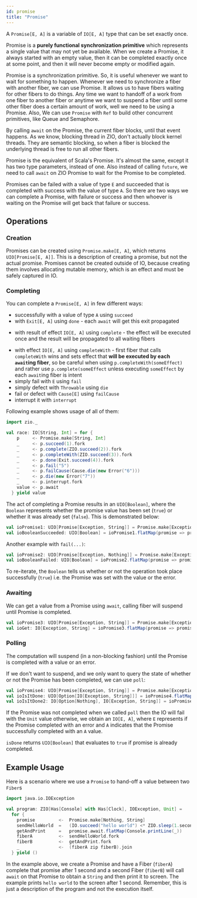 ```yaml
---
id: promise
title: "Promise"
---
```


A `Promise[E, A]` is a variable of `IO[E, A]` type that can be set exactly once.

Promise is a **purely functional synchronization primitive** which represents a single value that may not yet be available. When we create a Promise, it always started with an empty value, then it can be completed exactly once at some point, and then it will never become empty or modified again.

Promise is a synchronization primitive. So, it is useful whenever we want to wait for something to happen. Whenever we need to synchronize a fiber with another fiber, we can use Promise. It allows us to have fibers waiting for other fibers to do things. Any time we want to handoff of a work from one fiber to another fiber or anytime we want to suspend a fiber until some other fiber does a certain amount of work, well we need to be using a Promise. Also, We can use `Promise` with `Ref` to build other concurrent primitives, like Queue and Semaphore. 

By calling `await` on the Promise, the current fiber blocks, until that event happens. As we know, blocking thread in ZIO, don't actually block kernel threads. They are semantic blocking, so when a fiber is blocked the underlying thread is free to run all other fibers.

Promise is the equivalent of Scala's Promise. It's almost the same, except it has two type parameters, instead of one. Also instead of calling `future`, we need to call `await` on ZIO Promise to wait for the Promise to be completed.

Promises can be failed with a value of type `E` and succeeded that is completed with success with the value of type `A`. So there are two ways we can complete a Promise, with failure or success and then whoever is waiting on the Promise will get back that failure or success. 


## Operations

### Creation

Promises can be created using `Promise.make[E, A]`, which returns `UIO[Promise[E, A]]`. This is a description of creating a promise, but not the actual promise. Promises cannot be created outside of IO, because creating them involves allocating mutable memory, which is an effect and must be safely captured in IO.

### Completing

You can complete a `Promise[E, A]` in few different ways:
* successfully with a value of type `A` using `succeed`
* with `Exit[E, A]` using `done` - each `await` will get this exit propagated
+ with result of effect `IO[E, A]` using `complete` - the effect will be executed once and the result will be propagated to all waiting fibers
* with effect `IO[E, A]` using `completeWith` - first fiber that calls `completeWith` wins and sets effect that **will be executed by each `await`ing fiber**, so be careful when using `p.completeWith(someEffect)` and rather use `p.complete(someEffect` unless executing `someEffect` by each `await`ing fiber is intent
* simply fail with `E` using `fail`
* simply defect with `Throwable` using `die`
* fail or defect with `Cause[E]` using `failCause`
* interrupt it with `interrupt`

Following example shows usage of all of them:
```scala mdoc:silent
import zio._

val race: IO[String, Int] = for {
    p     <- Promise.make[String, Int]
    _     <- p.succeed(1).fork
    _     <- p.complete(ZIO.succeed(2)).fork
    _     <- p.completeWith(ZIO.succeed(3)).fork
    _     <- p.done(Exit.succeed(4)).fork
    _     <- p.fail("5")
    _     <- p.failCause(Cause.die(new Error("6")))
    _     <- p.die(new Error("7"))
    _     <- p.interrupt.fork
    value <- p.await
  } yield value
```

The act of completing a Promise results in an `UIO[Boolean]`, where the `Boolean` represents whether the promise value has been set (`true`) or whether it was already set (`false`). This is demonstrated below:

```scala mdoc:silent
val ioPromise1: UIO[Promise[Exception, String]] = Promise.make[Exception, String]
val ioBooleanSucceeded: UIO[Boolean] = ioPromise1.flatMap(promise => promise.succeed("I'm done"))
```

Another example with `fail(...)`:

```scala mdoc:silent
val ioPromise2: UIO[Promise[Exception, Nothing]] = Promise.make[Exception, Nothing]
val ioBooleanFailed: UIO[Boolean] = ioPromise2.flatMap(promise => promise.fail(new Exception("boom")))
```

To re-iterate, the `Boolean` tells us whether or not the operation took place successfully (`true`) i.e. the Promise
was set with the value or the error.

### Awaiting
We can get a value from a Promise using `await`, calling fiber will suspend until Promise is completed.

```scala mdoc:silent
val ioPromise3: UIO[Promise[Exception, String]] = Promise.make[Exception, String]
val ioGet: IO[Exception, String] = ioPromise3.flatMap(promise => promise.await)
```

### Polling
The computation will suspend (in a non-blocking fashion) until the Promise is completed with a value or an error.

If we don't want to suspend, and we only want to query the state of whether or not the Promise has been completed, we can use `poll`:

```scala mdoc:silent
val ioPromise4: UIO[Promise[Exception, String]] = Promise.make[Exception, String]
val ioIsItDone: UIO[Option[IO[Exception, String]]] = ioPromise4.flatMap(p => p.poll)
val ioIsItDone2: IO[Option[Nothing], IO[Exception, String]] = ioPromise4.flatMap(p => p.poll.get)
```

If the Promise was not completed when we called `poll` then the IO will fail with the `Unit` value otherwise, we obtain an `IO[E, A]`, where `E` represents if the Promise completed with an error and `A` indicates that the Promise successfully completed with an `A` value.

`isDone` returns `UIO[Boolean]` that evaluates to `true` if promise is already completed.

## Example Usage
Here is a scenario where we use a `Promise` to hand-off a value between two `Fiber`s

```scala mdoc:silent
import java.io.IOException

val program: ZIO[Has[Console] with Has[Clock], IOException, Unit] = 
  for {
    promise         <-  Promise.make[Nothing, String]
    sendHelloWorld  =   (IO.succeed("hello world") <* ZIO.sleep(1.second)).flatMap(promise.succeed)
    getAndPrint     =   promise.await.flatMap(Console.printLine(_))
    fiberA          <-  sendHelloWorld.fork
    fiberB          <-  getAndPrint.fork
    _               <-  (fiberA zip fiberB).join
  } yield ()
```

In the example above, we create a Promise and have a Fiber (`fiberA`) complete that promise after 1 second and a second Fiber (`fiberB`) will call `await` on that Promise to obtain a `String` and then print it to screen. The example prints `hello world` to the screen after 1 second. Remember, this is just a description of the program and not the execution
itself.
